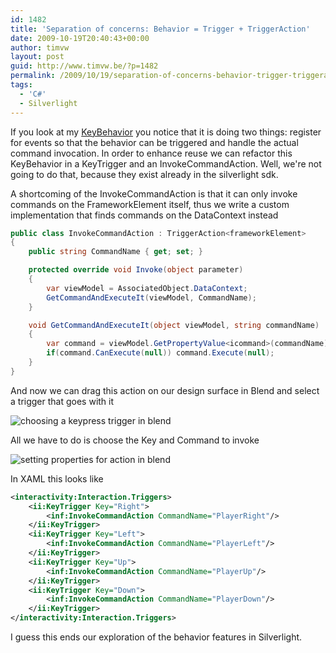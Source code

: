 ```yaml
---
id: 1482
title: 'Separation of concerns: Behavior = Trigger + TriggerAction'
date: 2009-10-19T20:40:43+00:00
author: timvw
layout: post
guid: http://www.timvw.be/?p=1482
permalink: /2009/10/19/separation-of-concerns-behavior-trigger-triggeraction/
tags:
  - 'C#'
  - Silverlight
---
```

If you look at my [KeyBehavior](http://www.timvw.be/true-keybehavior-with-system-windows-interactivity-behavior/) you notice that it is doing two things: register for events so that the behavior can be triggered and handle the actual command invocation. In order to enhance reuse we can refactor this KeyBehavior in a KeyTrigger and an InvokeCommandAction. Well, we're not going to do that, because they exist already in the silverlight sdk.

A shortcoming of the InvokeCommandAction is that it can only invoke commands on the FrameworkElement itself, thus we write a custom implementation that finds commands on the DataContext instead

```csharp
public class InvokeCommandAction : TriggerAction<frameworkElement>
{
	public string CommandName { get; set; }

	protected override void Invoke(object parameter)
	{
		var viewModel = AssociatedObject.DataContext;
		GetCommandAndExecuteIt(viewModel, CommandName);
	}

	void GetCommandAndExecuteIt(object viewModel, string commandName)
	{
		var command = viewModel.GetPropertyValue<icommand>(commandName);
		if(command.CanExecute(null)) command.Execute(null);
	}
}
```

And now we can drag this action on our design surface in Blend and select a trigger that goes with it

![choosing a keypress trigger in blend](http://www.timvw.be/wp-content/images/InvokeCommandAction_ChooseTrigger.png)

All we have to do is choose the Key and Command to invoke

![setting properties for action in blend](http://www.timvw.be/wp-content/images/InvokeCommandAction_SetProperties.png)

In XAML this looks like

```xml
<interactivity:Interaction.Triggers>
	<ii:KeyTrigger Key="Right">
		<inf:InvokeCommandAction CommandName="PlayerRight"/>
	</ii:KeyTrigger>
	<ii:KeyTrigger Key="Left">
		<inf:InvokeCommandAction CommandName="PlayerLeft"/>
	</ii:KeyTrigger>
	<ii:KeyTrigger Key="Up">
		<inf:InvokeCommandAction CommandName="PlayerUp"/>
	</ii:KeyTrigger>
	<ii:KeyTrigger Key="Down">
		<inf:InvokeCommandAction CommandName="PlayerDown"/>
	</ii:KeyTrigger>
</interactivity:Interaction.Triggers>
```

I guess this ends our exploration of the behavior features in Silverlight.
